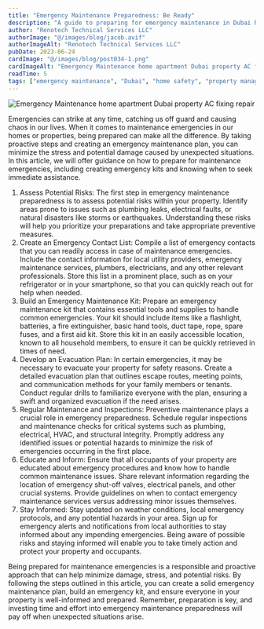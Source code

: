 ```yaml
---
title: "Emergency Maintenance Preparedness: Be Ready"
description: "A guide to preparing for emergency maintenance in Dubai homes, including risk assessment, emergency kits, and contact lists."
author: "Renotech Technical Services LLC"
authorImage: "@/images/blog/jacob.avif"
authorImageAlt: "Renotech Technical Services LLC"
pubDate: 2023-06-24
cardImage: "@/images/blog/post034-1.png"
cardImageAlt: "Emergency Maintenance home apartment Dubai property AC fixing repair"
readTime: 5
tags: ["emergency maintenance", "Dubai", "home safety", "property management", "preparedness"]
---
```


![Emergency Maintenance home apartment Dubai property AC fixing repair](@/images/blog/post034-1.png "Emergency Maintenance home apartment Dubai property AC fixing repair")

Emergencies can strike at any time, catching us off guard and causing chaos in our lives. When it comes to maintenance emergencies in our homes or properties, being prepared can make all the difference. By taking proactive steps and creating an emergency maintenance plan, you can minimize the stress and potential damage caused by unexpected situations. In this article, we will offer guidance on how to prepare for maintenance emergencies, including creating emergency kits and knowing when to seek immediate assistance.

1.  Assess Potential Risks: The first step in emergency maintenance preparedness is to assess potential risks within your property. Identify areas prone to issues such as plumbing leaks, electrical faults, or natural disasters like storms or earthquakes. Understanding these risks will help you prioritize your preparations and take appropriate preventive measures.
2.  Create an Emergency Contact List: Compile a list of emergency contacts that you can readily access in case of maintenance emergencies. Include the contact information for local utility providers, emergency maintenance services, plumbers, electricians, and any other relevant professionals. Store this list in a prominent place, such as on your refrigerator or in your smartphone, so that you can quickly reach out for help when needed.
3.  Build an Emergency Maintenance Kit: Prepare an emergency maintenance kit that contains essential tools and supplies to handle common emergencies. Your kit should include items like a flashlight, batteries, a fire extinguisher, basic hand tools, duct tape, rope, spare fuses, and a first aid kit. Store this kit in an easily accessible location, known to all household members, to ensure it can be quickly retrieved in times of need.
4.  Develop an Evacuation Plan: In certain emergencies, it may be necessary to evacuate your property for safety reasons. Create a detailed evacuation plan that outlines escape routes, meeting points, and communication methods for your family members or tenants. Conduct regular drills to familiarize everyone with the plan, ensuring a swift and organized evacuation if the need arises.
5.  Regular Maintenance and Inspections: Preventive maintenance plays a crucial role in emergency preparedness. Schedule regular inspections and maintenance checks for critical systems such as plumbing, electrical, HVAC, and structural integrity. Promptly address any identified issues or potential hazards to minimize the risk of emergencies occurring in the first place.
6.  Educate and Inform: Ensure that all occupants of your property are educated about emergency procedures and know how to handle common maintenance issues. Share relevant information regarding the location of emergency shut-off valves, electrical panels, and other crucial systems. Provide guidelines on when to contact emergency maintenance services versus addressing minor issues themselves.
7.  Stay Informed: Stay updated on weather conditions, local emergency protocols, and any potential hazards in your area. Sign up for emergency alerts and notifications from local authorities to stay informed about any impending emergencies. Being aware of possible risks and staying informed will enable you to take timely action and protect your property and occupants.

Being prepared for maintenance emergencies is a responsible and proactive approach that can help minimize damage, stress, and potential risks. By following the steps outlined in this article, you can create a solid emergency maintenance plan, build an emergency kit, and ensure everyone in your property is well-informed and prepared. Remember, preparation is key, and investing time and effort into emergency maintenance preparedness will pay off when unexpected situations arise.